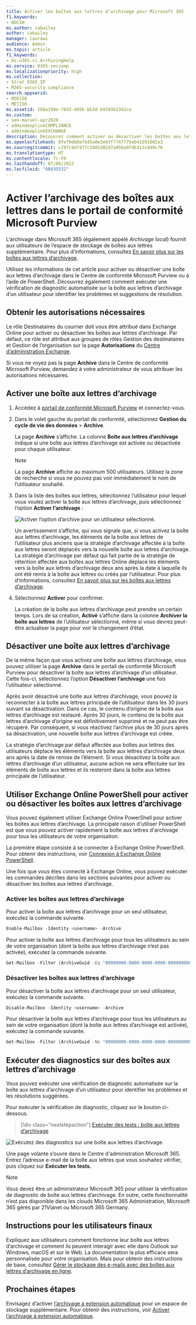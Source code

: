 ```yaml
---
title: Activer les boîtes aux lettres d’archivage pour Microsoft 365
f1.keywords:
- NOCSH
ms.author: cabailey
author: cabailey
manager: laurawi
audience: Admin
ms.topic: article
f1_keywords:
- ms.o365.cc.ArchivingHelp
ms.service: O365-seccomp
ms.localizationpriority: high
ms.collection:
- Strat_O365_IP
- M365-security-compliance
search.appverid:
- MOE150
- MET150
ms.assetid: 268a109e-7843-405b-bb3d-b9393b2342ce
ms.custom:
- seo-marvel-apr2020
- admindeeplinkCOMPLIANCE
- admindeeplinkEXCHANGE
description: Découvrez comment activer ou désactiver les boîtes aux lettres d’archivage pour prendre en charge la conservation des messages, la découverte électronique et les exigences de conservation de votre organisation.
ms.openlocfilehash: 0fef0db0af845a0e3e03f7747775eb41591002a3
ms.sourcegitcommit: c29fc9d7477c3985d02d7a956a9f4b311c4d9c76
ms.translationtype: HT
ms.contentlocale: fr-FR
ms.lasthandoff: 07/06/2022
ms.locfileid: "66635532"
---
```

# <a name="enable-archive-mailboxes-in-the-microsoft-purview-compliance-portal"></a>Activer l’archivage des boîtes aux lettres dans le portail de conformité Microsoft Purview

L’archivage dans Microsoft 365 (également appelé *Archivage local*) fournit aux utilisateurs de l’espace de stockage de boîtes aux lettres supplémentaire. Pour plus d’informations, consultez [En savoir plus sur les boîtes aux lettres d’archivage](archive-mailboxes.md).

Utilisez les informations de cet article pour activer ou désactiver une boîte aux lettres d’archivage dans le Centre de conformité Microsoft Purview ou à l’aide de PowerShell. Découvrez également comment exécuter une vérification de diagnostic automatisée sur la boîte aux lettres d’archivage d’un utilisateur pour identifier les problèmes et suggestions de résolution.

## <a name="get-the-necessary-permissions"></a>Obtenir les autorisations nécessaires

Le rôle Destinataires du courrier doit vous être attribué dans Exchange Online pour activer ou désactiver les boîtes aux lettres d’archivage. Par défaut, ce rôle est attribué aux groupes de rôles Gestion des destinataires et Gestion de l’organisation sur la page **Autorisations** du <a href="https://go.microsoft.com/fwlink/p/?linkid=2059104" target="_blank">Centre d’administration Exchange</a>. 

Si vous ne voyez pas la page **Archive** dans le Centre de conformité Microsoft Purview, demandez à votre administrateur de vous attribuer les autorisations nécessaires.

## <a name="enable-an-archive-mailbox"></a>Activer une boîte aux lettres d’archivage

1. Accédez à <a href="https://go.microsoft.com/fwlink/p/?linkid=2077149" target="_blank">portail de conformité Microsoft Purview</a> et connectez-vous.

2. Dans le volet gauche du portail de conformité, sélectionnez **Gestion du cycle de vie des données** > **Archive**.

   La page **Archive** s’affiche. La colonne **Boîte aux lettres d’archivage** indique si une boîte aux lettres d’archivage est activée ou désactivée pour chaque utilisateur.

   > [!NOTE]
   > La page **Archive** affiche au maximum 500 utilisateurs. Utilisez la zone de recherche si vous ne pouvez pas voir immédiatement le nom de l’utilisateur souhaité.

3. Dans la liste des boîtes aux lettres, sélectionnez l’utilisateur pour lequel vous voulez activer la boîte aux lettres d’archivage, puis sélectionnez l’option **Activer l’archivage** :
    
   ![Activer l’option d’archive pour un utilisateur sélectionné.](../media/enable-archive-option.png)
    
   Un avertissement s’affiche, qui vous signale que, si vous activez la boîte aux lettres d’archivage, les éléments de la boîte aux lettres de l’utilisateur plus anciens que la stratégie d’archivage affectée à la boîte aux lettres seront déplacés vers la nouvelle boîte aux lettres d’archivage. La stratégie d’archivage par défaut qui fait partie de la stratégie de rétention affectée aux boîtes aux lettres Online déplace les éléments vers la boîte aux lettres d’archivage deux ans après la date à laquelle ils ont été remis à la boîte aux lettres ou créés par l’utilisateur. Pour plus d’informations, consultez [En savoir plus sur les boîtes aux lettres d’archivage](archive-mailboxes.md).

5. Sélectionnez **Activer** pour confirmer.

   La création de la boîte aux lettres d’archivage peut prendre un certain temps. Lors de sa création, **Activé** s’affiche dans la colonne **Archiver la boîte aux lettres** de l’utilisateur sélectionné, même si vous devrez peut-être actualiser la page pour voir le changement d’état.

## <a name="disable-an-archive-mailbox"></a>Désactiver une boîte aux lettres d’archivage

De la même façon que vous activez une boîte aux lettres d’archivage, vous pouvez utiliser la page **Archive** dans le portail de conformité Microsoft Purview pour désactiver la boîte aux lettres d’archivage d’un utilisateur. Cette fois-ci, sélectionnez l’option **Désactiver l’archivage** une fois l’utilisateur sélectionné.

Après avoir désactivé une boîte aux lettres d’archivage, vous pouvez la reconnecter à la boîte aux lettres principale de l’utilisateur dans les 30 jours suivant sa désactivation. Dans ce cas, le contenu d’origine de la boîte aux lettres d’archivage est restauré. Après 30 jours, le contenu de la boîte aux lettres d’archivage d’origine est définitivement supprimé et ne peut pas être récupéré. Par conséquent, si vous réactivez l’archive plus de 30 jours après sa désactivation, une nouvelle boîte aux lettres d’archivage est créée.

La stratégie d’archivage par défaut affectée aux boîtes aux lettres des utilisateurs déplace les éléments vers la boîte aux lettres d’archivage deux ans après la date de remise de l’élément. Si vous désactivez la boîte aux lettres d’archivage d’un utilisateur, aucune action ne sera effectuée sur les éléments de boîte aux lettres et ils resteront dans la boîte aux lettres principale de l’utilisateur.

## <a name="use-exchange-online-powershell-to-enable-or-disable-archive-mailboxes"></a>Utiliser Exchange Online PowerShell pour activer ou désactiver les boîtes aux lettres d’archivage

Vous pouvez également utiliser Exchange Online PowerShell pour activer les boîtes aux lettres d’archivage. La principale raison d'utiliser PowerShell est que vous pouvez activer rapidement la boîte aux lettres d'archivage pour tous les utilisateurs de votre organisation.

La première étape consiste à se connecter à Exchange Online PowerShell. Pour obtenir des instructions, voir [Connexion à Exchange Online PowerShell](/powershell/exchange/connect-to-exchange-online-powershell).

Une fois que vous êtes connecté à Exchange Online, vous pouvez exécuter les commandes décrites dans les sections suivantes pour activer ou désactiver les boîtes aux lettres d’archivage.

### <a name="enable-archive-mailboxes"></a>Activer les boîtes aux lettres d’archivage

Pour activer la boîte aux lettres d’archivage pour un seul utilisateur, exécutez la commande suivante.

```powershell
Enable-Mailbox -Identity <username> -Archive
```

Pour activer la boîte aux lettres d’archivage pour tous les utilisateurs au sein de votre organisation (dont la boîte aux lettres d’archivage n’est pas activée), exécutez la commande suivante.

```powershell
Get-Mailbox -Filter {ArchiveGuid -Eq "00000000-0000-0000-0000-000000000000" -AND RecipientTypeDetails -Eq "UserMailbox"} | Enable-Mailbox -Archive
```

### <a name="disable-archive-mailboxes"></a>Désactiver les boîtes aux lettres d’archivage

Pour désactiver la boîte aux lettres d’archivage pour un seul utilisateur, exécutez la commande suivante.

```powershell
Disable-Mailbox -Identity <username> -Archive
```

Pour désactiver la boîte aux lettres d’archivage pour tous les utilisateurs au sein de votre organisation (dont la boîte aux lettres d’archivage est activée), exécutez la commande suivante.

```powershell
Get-Mailbox -Filter {ArchiveGuid -Ne "00000000-0000-0000-0000-000000000000" -AND RecipientTypeDetails -Eq "UserMailbox"} | Disable-Mailbox -Archive
```

## <a name="run-diagnostics-on-archive-mailboxes"></a>Exécuter des diagnostics sur des boîtes aux lettres d’archivage

Vous pouvez exécuter une vérification de diagnostic automatisée sur la boîte aux lettres d’archivage d’un utilisateur pour identifier les problèmes et les résolutions suggérées.

Pour exécuter la vérification de diagnostic, cliquez sur le bouton ci-dessous. 

> [!div class="nextstepaction"]
> [Exécuter des tests : boîte aux lettres d’archivage](https://aka.ms/PillarArchiveMailbox)

![Exécutez des diagnostics sur une boîte aux lettres d’archivage.](../media/ArchiveMailboxDiagnostics.png)

Une page volante s’ouvre dans le Centre d'administration Microsoft 365. Entrez l’adresse e-mail de la boîte aux lettres que vous souhaitez vérifier, puis cliquez sur **Exécuter les tests.**

> [!NOTE]
> Vous devez être un administrateur Microsoft 365 pour utiliser la vérification de diagnostic de boîte aux lettres d’archivage. En outre, cette fonctionnalité n’est pas disponible dans les clouds Microsoft 365 Administration, Microsoft 365 gérés par 21Vianet ou Microsoft 365 Germany.

## <a name="instructions-for-end-users"></a>Instructions pour les utilisateurs finaux

Expliquez aux utilisateurs comment fonctionne leur boîte aux lettres d’archivage et comment ils peuvent interagir avec elle dans Outlook sur Windows, macOS et sur le Web. La documentation la plus efficace sera personnalisée pour votre organisation. Mais pour obtenir des instructions de base, consultez [Gérer le stockage des e-mails avec des boîtes aux lettres d’archivage en ligne](https://prod.support.services.microsoft.com/en-us/office/manage-email-storage-with-online-archive-mailboxes-1cae7d17-7813-4fe8-8ca2-9a5494e9a721).

## <a name="next-steps"></a>Prochaines étapes

Envisagez d’activer [l’archivage à extension automatique](autoexpanding-archiving.md) pour un espace de stockage supplémentaire. Pour obtenir des instructions, voir [Activer l’archivage à extension automatique](enable-autoexpanding-archiving.md).
